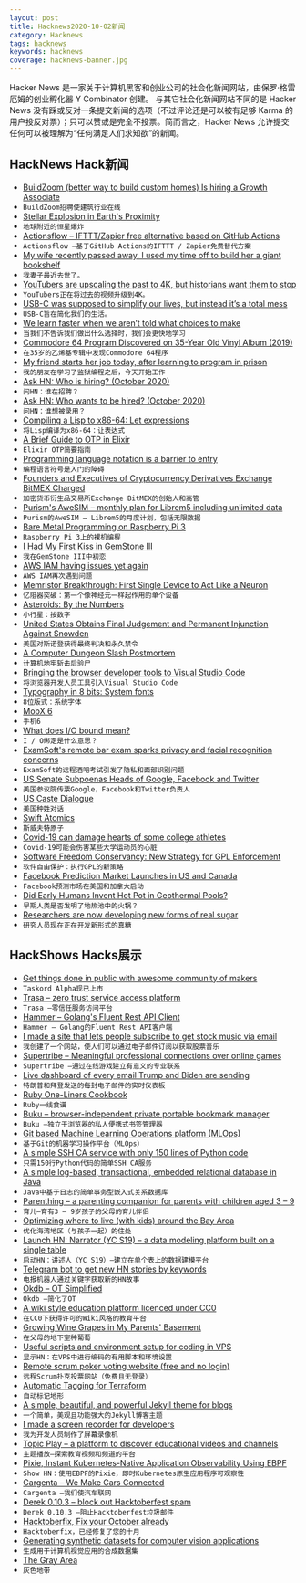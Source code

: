 ```yaml
---
layout: post
title: Hacknews2020-10-02新闻
category: Hacknews
tags: hacknews
keywords: hacknews
coverage: hacknews-banner.jpg
---
```


Hacker News 是一家关于计算机黑客和创业公司的社会化新闻网站，由保罗·格雷厄姆的创业孵化器 Y Combinator 创建。
与其它社会化新闻网站不同的是 Hacker News 没有踩或反对一条提交新闻的选项（不过评论还是可以被有足够 Karma 的用户投反对票）；只可以赞或是完全不投票。简而言之，Hacker News 允许提交任何可以被理解为“任何满足人们求知欲”的新闻。

## HackNews Hack新闻


- [BuildZoom (better way to build custom homes) Is hiring a Growth Associate](https://jobs.lever.co/buildzoom)
- `BuildZoom招聘使建筑行业在线`
- [Stellar Explosion in Earth's Proximity](https://phys.org/news/2020-09-stellar-explosion-earth-proximity.html)
- `地球附近的恒星爆炸`
- [Actionsflow – IFTTT/Zapier free alternative based on GitHub Actions](https://github.com/actionsflow/actionsflow)
- `Actionsflow –基于GitHub Actions的IFTTT / Zapier免费替代方案`
- [My wife recently passed away. I used my time off to build her a giant bookshelf](https://www.reddit.com/r/DIY/comments/j321gz/my_wife_recently_passed_away_i_used_my_time_off/)
- `我妻子最近去世了。`
- [YouTubers are upscaling the past to 4K, but historians want them to stop](https://www.wired.co.uk/article/history-colourisation-controversy)
- `YouTubers正在将过去的视频升级到4K。`
- [USB-C was supposed to simplify our lives, but instead it’s a total mess](https://debugger.medium.com/usb-c-was-supposed-to-simplify-our-lives-instead-its-a-total-mess-626bb2ea3688#Echobox=1601499898)
- `USB-C旨在简化我们的生活。`
- [We learn faster when we aren’t told what choices to make](https://www.scientificamerican.com/article/we-learn-faster-when-we-arent-told-what-choices-to-make/)
- `当我们不告诉我们做出什么选择时，我们会更快地学习`
- [Commodore 64 Program Discovered on 35-Year Old Vinyl Album (2019)](https://popcultureretrorama.com/2019/11/25/35-years-later-a-commodore-64-program-was-found-on-this-1984-album/)
- `在35岁的乙烯基专辑中发现Commodore 64程序`
- [My friend starts her job today, after learning to program in prison](https://twitter.com/jessicamckellar/status/1311349439479463937)
- `我的朋友在学习了监狱编程之后，今天开始工作`
- [Ask HN: Who is hiring? (October 2020)](item?id=24651639)
- `问HN：谁在招聘？ `
- [Ask HN: Who wants to be hired? (October 2020)](item?id=24651637)
- `问HN：谁想被录用？ `
- [Compiling a Lisp to x86-64: Let expressions](https://bernsteinbear.com/blog/compiling-a-lisp-7/)
- `将Lisp编译为x86-64：让表达式`
- [A Brief Guide to OTP in Elixir](https://serokell.io/blog/elixir-otp-guide)
- `Elixir OTP简要指南`
- [Programming language notation is a barrier to entry](https://blog.sigplan.org/2020/09/29/pl-notation-is-a-barrier-to-entry/)
- `编程语言符号是入门的障碍`
- [Founders and Executives of Cryptocurrency Derivatives Exchange BitMEX Charged](https://www.justice.gov/usao-sdny/pr/founders-and-executives-shore-cryptocurrency-derivatives-exchange-charged-violation)
- `加密货币衍生品交易所Exchange BitMEX的创始人和高管`
- [Purism's AweSIM – monthly plan for Librem5 including unlimited data](https://puri.sm/products/librem-awesim/)
- `Purism的AweSIM – Librem5的月度计划，包括无限数据`
- [Bare Metal Programming on Raspberry Pi 3](https://github.com/bztsrc/raspi3-tutorial)
- `Raspberry Pi 3上的裸机编程`
- [I Had My First Kiss in GemStone III](https://gizmodo.com/i-had-my-first-kiss-in-gemstone-iii-1845229020)
- `我在GemStone III中初恋`
- [AWS IAM having issues yet again](https://status.aws.amazon.com/)
- `AWS IAM再次遇到问题`
- [Memristor Breakthrough: First Single Device to Act Like a Neuron](https://spectrum.ieee.org/nanoclast/semiconductors/devices/memristor-first-single-device-to-act-like-a-neuron)
- `忆阻器突破：第一个像神经元一样起作用的单个设备`
- [Asteroids: By the Numbers](http://www.retrogamedeconstructionzone.com/2019/10/asteroids-by-numbers.html?m=1)
- `小行星：按数字`
- [United States Obtains Final Judgement and Permanent Injunction Against Snowden](https://www.justice.gov/opa/pr/united-states-obtains-final-judgement-and-permanent-injunction-against-edward-snowden)
- `美国对斯诺登获得最终判决和永久禁令`
- [A Computer Dungeon Slash Postmortem](https://museumofzzt.com/article/496/a-computer-dungeon-slash-postmortem)
- `计算机地牢斩击后验尸`
- [Bringing the browser developer tools to Visual Studio Code](https://blogs.windows.com/msedgedev/2020/10/01/microsoft-edge-tools-vscode/)
- `将浏览器开发人员工具引入Visual Studio Code`
- [Typography in 8 bits: System fonts](https://damieng.com/blog/2011/02/20/typography-in-8-bits-system-fonts)
- `8位版式：系统字体`
- [MobX 6](https://michel.codes/blogs/mobx6)
- `手机6`
- [What does I/O bound mean?](http://erikengbrecht.blogspot.com/2008/06/what-does-io-bound-really-mean.html?m=1)
- `I / O绑定是什么意思？`
- [ExamSoft's remote bar exam sparks privacy and facial recognition concerns](https://venturebeat.com/2020/09/29/examsofts-remote-bar-exam-sparks-privacy-and-facial-recognition-concerns/)
- `ExamSoft的远程酒吧考试引发了隐私和面部识别问题`
- [US Senate Subpoenas Heads of Google, Facebook and Twitter](https://www.bbc.com/news/technology-54376327)
- `美国参议院传票Google，Facebook和Twitter负责人`
- [US Caste Dialogue](https://www.npr.org/transcripts/915299467)
- `美国种姓对话`
- [Swift Atomics](https://swift.org/blog/swift-atomics/)
- `斯威夫特原子`
- [Covid-19 can damage hearts of some college athletes](https://directorsblog.nih.gov/2020/10/01/covid-19-can-damage-hearts-of-some-college-athletes/)
- `Covid-19可能会伤害某些大学运动员的心脏`
- [Software Freedom Conservancy: New Strategy for GPL Enforcement](https://sfconservancy.org/news/2020/oct/01/new-copyleft-strategy-launched-with-ARDC-grant/)
- `软件自由保护：执行GPL的新策略`
- [Facebook Prediction Market Launches in US and Canada](https://npe.fb.com/2020/10/01/forecast-update-making-forecast-available-to-everyone/)
- `Facebook预测市场在美国和加拿大启动`
- [Did Early Humans Invent Hot Pot in Geothermal Pools?](https://www.atlasobscura.com/articles/mystery-microbe-hominin-cooking-tanzania)
- `早期人类是否发明了地热池中的火锅？`
- [Researchers are now developing new forms of real sugar](https://www.newyorker.com/magazine/2020/09/28/the-race-to-redesign-sugar)
- `研究人员现在正在开发新形式的真糖`


## HackShows Hacks展示

- [ Get things done in public with awesome community of makers](https://taskord.com)
- `Taskord Alpha现已上市`
- [ Trasa – zero trust service access platform](https://www.trasa.io/)
- `Trasa –零信任服务访问平台`
- [ Hammer – Golang's Fluent Rest API Client](https://github.com/ShaileshSurya/hammer)
- `Hammer – Golang的Fluent Rest API客户端`
- [ I made a site that lets people subscribe to get stock music via email](https://soundstash.io/)
- `我创建了一个网站，使人们可以通过电子邮件订阅以获取股票音乐`
- [ Supertribe – Meaningful professional connections over online games](https://supertribe.gg)
- `Supertribe –通过在线游戏建立有意义的专业联系`
- [ Live dashboard of every email Trump and Biden are sending](https://sendview.io/trump-v-biden)
- `特朗普和拜登发送的每封电子邮件的实时仪表板`
- [ Ruby One-Liners Cookbook](https://learnbyexample.github.io/learn_ruby_oneliners/one-liner-introduction.html)
- `Ruby一线食谱`
- [ Buku – browser-independent private portable bookmark manager](https://github.com/jarun/buku)
- `Buku –独立于浏览器的私人便携式书签管理器`
- [ Git based Machine Learning Operations platform (MLOps)](https://mlreef.com)
- `基于Git的机器学习操作平台（MLOps）`
- [ A simple SSH CA service with only 150 lines of Python code](https://github.com/lgxz/sshca)
- `只需150行Python代码的简单SSH CA服务`
- [ A simple log-based, transactional, embedded relational database in Java](https://github.com/codr7/jappkit/tree/master/src/codr7/jappkit/db)
- `Java中基于日志的简单事务型嵌入式关系数据库`
- [ Parenthing – a parenting companion for parents with children aged 3 – 9](https://apps.apple.com/us/app/id1527726584)
- `育儿–育有3 – 9岁孩子的父母的育儿伴侣`
- [ Optimizing where to live (with kids) around the Bay Area](https://smcllns.com/bay-area-home-research)
- `优化海湾地区（与孩子一起）的住处`
- [Launch HN: Narrator (YC S19) – a data modeling platform built on a single table](item?id=24640540)
- `启动HN：讲述人（YC S19）–建立在单个表上的数据建模平台`
- [ Telegram bot to get new HN stories by keywords](https://solus.life/hnbuzz/)
- `电报机器人通过关键字获取新的HN故事`
- [ Okdb – OT Simplified](https://okdb.io/)
- `Okdb –简化了OT`
- [ A wiki style education platform licenced under CC0](https://ambitionsapp.com/)
- `在CC0下获得许可的Wiki风格的教育平台`
- [ Growing Wine Grapes in My Parents' Basement](https://www.hefvin.com/)
- `在父母的地下室种葡萄`
- [ Useful scripts and environment setup for coding in VPS](https://github.com/cris691/environments.git.git)
- `显示HN：在VPS中进行编码的有用脚本和环境设置`
- [ Remote scrum poker voting website (free and no login)](https://poker-planning.com/)
- `远程Scrum扑克投票网站（免费且无登录）`
- [ Automatic Tagging for Terraform](https://github.com/env0/terratag)
- `自动标记地形`
- [ A simple, beautiful, and powerful Jekyll theme for blogs](https://github.com/vszhub/not-pure-poole)
- `一个简单，美观且功能强大的Jekyll博客主题`
- [ I made a screen recorder for developers](https://vasai.app)
- `我为开发人员制作了屏幕录像机`
- [ Topic Play – a platform to discover educational videos and channels](https://topicplay.com)
- `主题播放–探索教育视频和频道的平台`
- [ Pixie, Instant Kubernetes-Native Application Observability Using EBPF](https://pixielabs.ai)
- `Show HN：使用EBPF的Pixie，即时Kubernetes原生应用程序可观察性`
- [ Cargenta – We Make Cars Connected](item?id=24656165)
- `Cargenta –我们使汽车联网`
- [ Derek 0.10.3 – block out Hacktoberfest spam](https://github.com/alexellis/derek/releases/tag/0.10.3)
- `Derek 0.10.3 –阻止Hacktoberfest垃圾邮件`
- [ Hacktoberfix, Fix your October already](https://github.com/SanketDG/hacktoberfix)
- `Hacktoberfix，已经修复了您的十月`
- [ Generating synthetic datasets for computer vision applications](https://github.com/Cartucho/vision_blender)
- `生成用于计算机视觉应用的合成数据集`
- [ The Gray Area](https://tristanpollock.substack.com/p/the-gray-area)
- `灰色地带`

